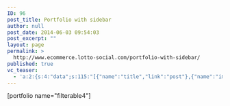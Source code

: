 ```yaml
---
ID: 96
post_title: Portfolio with sidebar
author: null
post_date: 2014-06-03 09:54:03
post_excerpt: ""
layout: page
permalink: >
  http://www.ecommerce.lotto-social.com/portfolio-with-sidebar/
published: true
vc_teaser:
  - 'a:2:{s:4:"data";s:115:"[{"name":"title","link":"post"},{"name":"image","image":"featured","link":"none"},{"name":"text","mode":"excerpt"}]";s:7:"bgcolor";s:0:"";}'
---
```

[portfolio name="filterable4"]